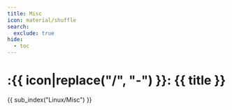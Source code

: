 ```yaml
---
title: Misc
icon: material/shuffle
search:
  exclude: true
hide:
  - toc
---
```


# :{{ icon|replace("/", "-") }}: {{ title }}

{{ sub_index("Linux/Misc") }}
